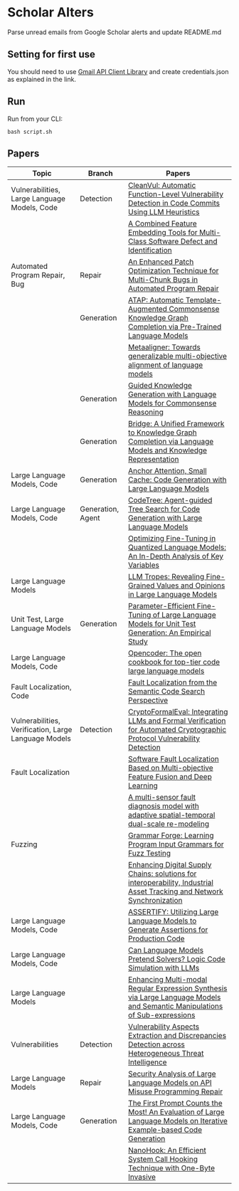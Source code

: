 # Scholar Alters
Parse unread emails from Google Scholar alerts and update README.md

## Setting for first use
You should need to use [Gmail API Client Library](https://developers.google.com/gmail/api/quickstart/python) and create
credentials.json as explained in the link.

## Run
Run from your CLI:
```
bash script.sh
```
## Papers

| Topic | Branch | Papers |
| --- | --- | --- |
| Vulnerabilities, Large Language Models, Code | Detection | [CleanVul: Automatic Function-Level Vulnerability Detection in Code Commits Using LLM Heuristics](https://scholar.google.com/scholar_url?url=https://arxiv.org/pdf/2411.17274&hl=en&sa=X&d=2527489772220151733&ei=S9RKZ-XfEsGq6rQPy9O3-Q4&scisig=AFWwaeaVvOWI86-Rq6iA1twGfSM0&oi=scholaralrt&hist=apJ4fD8AAAAJ:11486195984023826531:AFWwaebYo-fw1j0PJswL-CdomZqY&html=&pos=0&folt=cit) |
|  |  | [A Combined Feature Embedding Tools for Multi-Class Software Defect and Identification](https://scholar.google.com/scholar_url?url=https://arxiv.org/pdf/2411.17621&hl=en&sa=X&d=2835272746493771825&ei=StRKZ4DwK4WU6rQPhvie0AE&scisig=AFWwaeaIqsJ_BFbCzeEHWyrJiqcv&oi=scholaralrt&hist=apJ4fD8AAAAJ:4465730527138788254:AFWwaebhnVuF-27TSh32-dm_KGTR&html=&pos=0&folt=cit) |
| Automated Program Repair, Bug | Repair | [An Enhanced Patch Optimization Technique for Multi-Chunk Bugs in Automated Program Repair](https://scholar.google.com/scholar_url?url=https://koreascience.kr/article/JAKO202433256422304.pdf&hl=en&sa=X&d=2215469316861708322&ei=StRKZ9O-M6Ws6rQP9YDGsAY&scisig=AFWwaeb5snikkuSzo1QiNutna2-R&oi=scholaralrt&hist=apJ4fD8AAAAJ:6234092987365270793:AFWwaeZHIN6aK_iU38VPuuMoYcVu&html=&pos=0&folt=rel) |
|  | Generation | [ATAP: Automatic Template-Augmented Commonsense Knowledge Graph Completion via Pre-Trained Language Models](https://scholar.google.com/scholar_url?url=https://aclanthology.org/2024.emnlp-main.919.pdf&hl=en&sa=X&d=846165850439376163&ei=StRKZ5CoJeG86rQP-4Db8Qo&scisig=AFWwaeZJ-3W9LxALNkGhjRcZ4NE7&oi=scholaralrt&hist=apJ4fD8AAAAJ:3096313017463695374:AFWwaeb8R4GEV1B4xk_Cz2b6H7gj&html=&pos=0&folt=rel) |
|  |  | [Metaaligner: Towards generalizable multi-objective alignment of language models](https://scholar.google.com/scholar_url?url=https://openreview.net/pdf%3Fid%3DdIVb5C0QFf&hl=en&sa=X&d=13438162666525277483&ei=StRKZ5CoJeG86rQP-4Db8Qo&scisig=AFWwaeZUV7KhqsVT3QwRCZRb--XN&oi=scholaralrt&hist=apJ4fD8AAAAJ:3096313017463695374:AFWwaeb8R4GEV1B4xk_Cz2b6H7gj&html=&pos=1&folt=rel) |
|  | Generation | [Guided Knowledge Generation with Language Models for Commonsense Reasoning](https://scholar.google.com/scholar_url?url=https://aclanthology.org/2024.findings-emnlp.61.pdf&hl=en&sa=X&d=15868717680074906985&ei=StRKZ5CoJeG86rQP-4Db8Qo&scisig=AFWwaeadWRyVVNPIrsaKt17Rfdcn&oi=scholaralrt&hist=apJ4fD8AAAAJ:3096313017463695374:AFWwaeb8R4GEV1B4xk_Cz2b6H7gj&html=&pos=2&folt=rel) |
|  | Generation | [Bridge: A Unified Framework to Knowledge Graph Completion via Language Models and Knowledge Representation](https://scholar.google.com/scholar_url?url=https://arxiv.org/pdf/2411.06660&hl=en&sa=X&d=13036065298742960139&ei=StRKZ5CoJeG86rQP-4Db8Qo&scisig=AFWwaeYBmHsYy8X-pBjo12fb4Gts&oi=scholaralrt&hist=apJ4fD8AAAAJ:3096313017463695374:AFWwaeb8R4GEV1B4xk_Cz2b6H7gj&html=&pos=3&folt=rel) |
| Large Language Models, Code | Generation | [Anchor Attention, Small Cache: Code Generation with Large Language Models](https://scholar.google.com/scholar_url?url=https://arxiv.org/pdf/2411.06680&hl=en&sa=X&d=16790893248294643082&ei=StRKZ5CoJeG86rQP-4Db8Qo&scisig=AFWwaebAIAfDktR0KfonY8oUGEx4&oi=scholaralrt&hist=apJ4fD8AAAAJ:3096313017463695374:AFWwaeb8R4GEV1B4xk_Cz2b6H7gj&html=&pos=4&folt=rel) |
| Large Language Models, Code | Generation, Agent | [CodeTree: Agent-guided Tree Search for Code Generation with Large Language Models](https://scholar.google.com/scholar_url?url=https://arxiv.org/pdf/2411.04329&hl=en&sa=X&d=17457865391379820678&ei=StRKZ5CoJeG86rQP-4Db8Qo&scisig=AFWwaeYBSXGsl-SfIcIVqFWAzKCP&oi=scholaralrt&hist=apJ4fD8AAAAJ:3096313017463695374:AFWwaeb8R4GEV1B4xk_Cz2b6H7gj&html=&pos=5&folt=rel) |
|  |  | [Optimizing Fine-Tuning in Quantized Language Models: An In-Depth Analysis of Key Variables](https://scholar.google.com/scholar_url?url=https://cdn.techscience.cn/files/cmc/2024/online/CMC1030/TSP_CMC_57491/TSP_CMC_57491.pdf&hl=en&sa=X&d=10277470820983107259&ei=StRKZ5CoJeG86rQP-4Db8Qo&scisig=AFWwaeacUBZfirjnzHLCOVZR46jg&oi=scholaralrt&hist=apJ4fD8AAAAJ:3096313017463695374:AFWwaeb8R4GEV1B4xk_Cz2b6H7gj&html=&pos=6&folt=rel) |
| Large Language Models |  | [LLM Tropes: Revealing Fine-Grained Values and Opinions in Large Language Models](https://scholar.google.com/scholar_url?url=https://aclanthology.org/2024.findings-emnlp.995.pdf&hl=en&sa=X&d=17671598409231384935&ei=StRKZ5CoJeG86rQP-4Db8Qo&scisig=AFWwaeZ2YBzfytWmey7GSQKe-QEr&oi=scholaralrt&hist=apJ4fD8AAAAJ:3096313017463695374:AFWwaeb8R4GEV1B4xk_Cz2b6H7gj&html=&pos=7&folt=rel) |
| Unit Test, Large Language Models | Generation | [Parameter-Efficient Fine-Tuning of Large Language Models for Unit Test Generation: An Empirical Study](https://scholar.google.com/scholar_url?url=https://arxiv.org/pdf/2411.02462&hl=en&sa=X&d=4225851179463952762&ei=StRKZ5CoJeG86rQP-4Db8Qo&scisig=AFWwaeYGIjWhnV9sC_LNO3ZmYYOX&oi=scholaralrt&hist=apJ4fD8AAAAJ:3096313017463695374:AFWwaeb8R4GEV1B4xk_Cz2b6H7gj&html=&pos=8&folt=rel) |
| Large Language Models, Code |  | [Opencoder: The open cookbook for top-tier code large language models](https://scholar.google.com/scholar_url?url=https://arxiv.org/pdf/2411.04905%3F&hl=en&sa=X&d=17843037401464719012&ei=StRKZ5CoJeG86rQP-4Db8Qo&scisig=AFWwaeb5fkRBeGLZ5C1O-oJWtSir&oi=scholaralrt&hist=apJ4fD8AAAAJ:3096313017463695374:AFWwaeb8R4GEV1B4xk_Cz2b6H7gj&html=&pos=9&folt=rel) |
| Fault Localization, Code |  | [Fault Localization from the Semantic Code Search Perspective](https://scholar.google.com/scholar_url?url=https://arxiv.org/pdf/2411.17230&hl=en&sa=X&d=16923482784748700986&ei=S9RKZ-2tJ6Ws6rQP9YDGsAY&scisig=AFWwaeYOyhUqFnBwIqPNLUJqReLn&oi=scholaralrt&hist=apJ4fD8AAAAJ:16237994392044955269:AFWwaebaLgrVcMkfKx1Gjt1mqPQn&html=&pos=0&folt=cit) |
| Vulnerabilities, Verification, Large Language Models | Detection | [CryptoFormalEval: Integrating LLMs and Formal Verification for Automated Cryptographic Protocol Vulnerability Detection](https://scholar.google.com/scholar_url?url=https://arxiv.org/pdf/2411.13627&hl=en&sa=X&d=9643514900369286974&ei=S9RKZ-yQJJXMy9YPvc_0IQ&scisig=AFWwaebo5dx4UfgUaBB91Ns7GAw0&oi=scholaralrt&hist=apJ4fD8AAAAJ:15725322226479601129:AFWwaeYp-8wbw5OHTjoCHLP43E0V&html=&pos=1&folt=rel) |
| Fault Localization |  | [Software Fault Localization Based on Multi-objective Feature Fusion and Deep Learning](https://scholar.google.com/scholar_url?url=https://arxiv.org/pdf/2411.17101&hl=en&sa=X&d=10792958959640418725&ei=S9RKZ5iEGaOx6rQPlsqjuA0&scisig=AFWwaeYHHa5zzCCsqu73NHPl-SQS&oi=scholaralrt&hist=apJ4fD8AAAAJ:11631047573362457156:AFWwaeYhbBKL65h4pzyKCNru3s-R&html=&pos=3&folt=rel) |
|  |  | [A multi-sensor fault diagnosis model with adaptive spatial-temporal dual-scale re-modeling](https://scholar.google.com/scholar_url?url=https://ieeexplore.ieee.org/abstract/document/10768924/&hl=en&sa=X&d=3796279448217956340&ei=S9RKZ6TGBMCI6rQPnq62wQE&scisig=AFWwaeZ_gvs9HtIFM0u3nCGTnu2A&oi=scholaralrt&hist=apJ4fD8AAAAJ:10695555881282652625:AFWwaeakbu5Ta3HmdjfVean1AXL4&html=&pos=0&folt=cit) |
| Fuzzing |  | [Grammar Forge: Learning Program Input Grammars for Fuzz Testing](https://scholar.google.com/scholar_url?url=https://books.google.com/books%3Fhl%3Den%26lr%3Dlang_en%26id%3Dk4wzEQAAQBAJ%26oi%3Dfnd%26pg%3DPA272%26ots%3DbTb3ePcez8%26sig%3DY1oUAnESF5eQ1o-Bb--YXzt7ETA&hl=en&sa=X&d=4309724896973227826&ei=S9RKZ6TGBMCI6rQPnq62wQE&scisig=AFWwaea3Kph7KQFKvC4EWxXxIdxd&oi=scholaralrt&hist=apJ4fD8AAAAJ:10695555881282652625:AFWwaeakbu5Ta3HmdjfVean1AXL4&html=&pos=1&folt=cit) |
|  |  | [Enhancing Digital Supply Chains: solutions for interoperability, Industrial Asset Tracking and Network Synchronization](https://scholar.google.com/scholar_url?url=https://repozitorium.omikk.bme.hu/server/api/core/bitstreams/e9913258-fa34-4f2b-874f-11c56dcd30e0/content&hl=en&sa=X&d=3365731663729760869&ei=S9RKZ6TGBMCI6rQPnq62wQE&scisig=AFWwaebdedFmHR9j_W9DL3LFdLUi&oi=scholaralrt&hist=apJ4fD8AAAAJ:10695555881282652625:AFWwaeakbu5Ta3HmdjfVean1AXL4&html=&pos=2&folt=cit) |
| Large Language Models, Code |  | [ASSERTIFY: Utilizing Large Language Models to Generate Assertions for Production Code](https://scholar.google.com/scholar_url?url=https://arxiv.org/pdf/2411.16927&hl=vi&sa=X&d=9597535331360169616&ei=S9RKZ86jDKaay9YPhoG8gAw&scisig=AFWwaeasfpbn1m9S3Gwbr2a0jm-a&oi=scholaralrt&hist=apJ4fD8AAAAJ:11355862984917483435:AFWwaeZvT_NNWQMu4_zZrEW644gW&html=&pos=3&folt=rel) |
| Large Language Models, Code |  | [Can Language Models Pretend Solvers? Logic Code Simulation with LLMs](https://scholar.google.com/scholar_url?url=https://link.springer.com/content/pdf/10.1007/978-981-96-0602-3.pdf%23page%3D116&hl=vi&sa=X&d=16336517219967113098&ei=S9RKZ86jDKaay9YPhoG8gAw&scisig=AFWwaebP53FxrwVImCo4xf4INyZH&oi=scholaralrt&hist=apJ4fD8AAAAJ:11355862984917483435:AFWwaeZvT_NNWQMu4_zZrEW644gW&html=&pos=4&folt=rel) |
| Large Language Models |  | [Enhancing Multi-modal Regular Expression Synthesis via Large Language Models and Semantic Manipulations of Sub-expressions](https://scholar.google.com/scholar_url?url=https://link.springer.com/content/pdf/10.1007/978-981-96-0602-3.pdf%23page%3D136&hl=vi&sa=X&d=1422251206511999853&ei=S9RKZ6bUIuG86rQP-4Db8Qo&scisig=AFWwaeYya44phdX5ylQbML_Luukp&oi=scholaralrt&hist=apJ4fD8AAAAJ:13534924455939102554:AFWwaeZN-y-gtbFtywJ0Xio3nYxl&html=&pos=0&folt=cit) |
| Vulnerabilities | Detection | [Vulnerability Aspects Extraction and Discrepancies Detection across Heterogeneous Threat Intelligence](https://scholar.google.com/scholar_url?url=https://www.authorea.com/doi/pdf/10.22541/au.173226080.05441422&hl=vi&sa=X&d=9892044703785742218&ei=S9RKZ8vMGoqay9YP5KWhgAk&scisig=AFWwaeZB7W3yPPGslghyvhqaB7i2&oi=scholaralrt&hist=apJ4fD8AAAAJ:11724652424841979500:AFWwaeb06hHZ-3j7Bb1sOMTsP9ed&html=&pos=0&folt=cit) |
| Large Language Models | Repair | [Security Analysis of Large Language Models on API Misuse Programming Repair](https://scholar.google.com/scholar_url?url=https://onlinelibrary.wiley.com/doi/full/10.1155/2024/7135765&hl=en&sa=X&d=421417855942933890&ei=S9RKZ-7dKJ7Iy9YPyr-pkAY&scisig=AFWwaebv6buKrr_w4TlVXUFfUyWv&oi=scholaralrt&hist=apJ4fD8AAAAJ:16488056128958629805:AFWwaeZVy5biUXZBZUZeh3-Oz0_I&html=&pos=1&folt=rel) |
| Large Language Models, Code | Generation | [The First Prompt Counts the Most! An Evaluation of Large Language Models on Iterative Example-based Code Generation](https://scholar.google.com/scholar_url?url=https://arxiv.org/pdf/2411.06774&hl=en&sa=X&d=3679222824423685957&ei=StRKZ76kO7C8y9YP8J2FsQM&scisig=AFWwaebDbPAUW7MZ-5ZpqMmiiwlw&oi=scholaralrt&hist=apJ4fD8AAAAJ:8900472388513427833:AFWwaeZM7Y6I9R2ROVLnk31jdyVz&html=&pos=1&folt=rel) |
|  |  | [NanoHook: An Efficient System Call Hooking Technique with One-Byte Invasive](https://scholar.google.com/scholar_url?url=https://link.springer.com/content/pdf/10.1007/978-981-96-0602-3.pdf%23page%3D377&hl=en&sa=X&d=13980785665635265281&ei=StRKZ-6VLb6_y9YPkvLYyAs&scisig=AFWwaeb791n0RnKZhJ5zUX6xUYps&oi=scholaralrt&hist=apJ4fD8AAAAJ:5778505219825515303:AFWwaeaDDOggOneW-z6K3HLjAzuP&html=&pos=0&folt=cit) |
